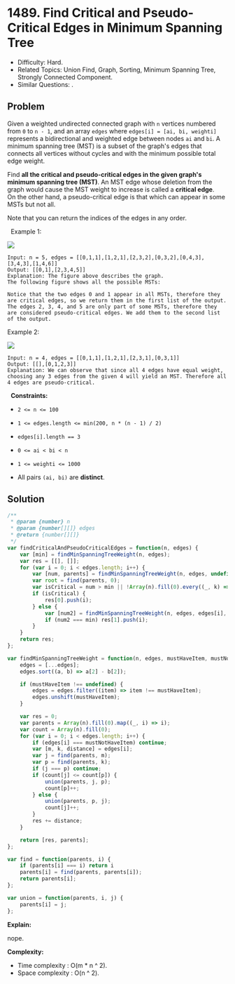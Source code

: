 # 1489. Find Critical and Pseudo-Critical Edges in Minimum Spanning Tree

- Difficulty: Hard.
- Related Topics: Union Find, Graph, Sorting, Minimum Spanning Tree, Strongly Connected Component.
- Similar Questions: .

## Problem

Given a weighted undirected connected graph with `n` vertices numbered from `0` to `n - 1`, and an array `edges` where `edges[i] = [ai, bi, weighti]` represents a bidirectional and weighted edge between nodes `ai` and `bi`. A minimum spanning tree (MST) is a subset of the graph's edges that connects all vertices without cycles and with the minimum possible total edge weight.

Find **all the critical and pseudo-critical edges in the given graph's minimum spanning tree (MST)**. An MST edge whose deletion from the graph would cause the MST weight to increase is called a **critical edge**. On the other hand, a pseudo-critical edge is that which can appear in some MSTs but not all.

Note that you can return the indices of the edges in any order.

 
Example 1:


![](https://assets.leetcode.com/uploads/2020/06/04/ex1.png)


```
Input: n = 5, edges = [[0,1,1],[1,2,1],[2,3,2],[0,3,2],[0,4,3],[3,4,3],[1,4,6]]
Output: [[0,1],[2,3,4,5]]
Explanation: The figure above describes the graph.
The following figure shows all the possible MSTs:

Notice that the two edges 0 and 1 appear in all MSTs, therefore they are critical edges, so we return them in the first list of the output.
The edges 2, 3, 4, and 5 are only part of some MSTs, therefore they are considered pseudo-critical edges. We add them to the second list of the output.
```

Example 2:


![](https://assets.leetcode.com/uploads/2020/06/04/ex2.png)


```
Input: n = 4, edges = [[0,1,1],[1,2,1],[2,3,1],[0,3,1]]
Output: [[],[0,1,2,3]]
Explanation: We can observe that since all 4 edges have equal weight, choosing any 3 edges from the given 4 will yield an MST. Therefore all 4 edges are pseudo-critical.
```

 
**Constraints:**


	
- `2 <= n <= 100`
	
- `1 <= edges.length <= min(200, n * (n - 1) / 2)`
	
- `edges[i].length == 3`
	
- `0 <= ai < bi < n`
	
- `1 <= weighti <= 1000`
	
- All pairs `(ai, bi)` are **distinct**.



## Solution

```javascript
/**
 * @param {number} n
 * @param {number[][]} edges
 * @return {number[][]}
 */
var findCriticalAndPseudoCriticalEdges = function(n, edges) {
    var [min] = findMinSpanningTreeWeight(n, edges);
    var res = [[], []];
    for (var i = 0; i < edges.length; i++) {
        var [num, parents] = findMinSpanningTreeWeight(n, edges, undefined, edges[i]);
        var root = find(parents, 0);
        var isCritical = num > min || !Array(n).fill(0).every((_, k) => find(parents, k) === root);
        if (isCritical) {
            res[0].push(i);
        } else {
            var [num2] = findMinSpanningTreeWeight(n, edges, edges[i], undefined);
            if (num2 === min) res[1].push(i);
        }
    }
    return res;
};

var findMinSpanningTreeWeight = function(n, edges, mustHaveItem, mustNotHaveItem) {
    edges = [...edges];
    edges.sort((a, b) => a[2] - b[2]);

    if (mustHaveItem !== undefined) {
        edges = edges.filter((item) => item !== mustHaveItem);
        edges.unshift(mustHaveItem);
    }

    var res = 0;
    var parents = Array(n).fill(0).map((_, i) => i);
    var count = Array(n).fill(0);
    for (var i = 0; i < edges.length; i++) {
        if (edges[i] === mustNotHaveItem) continue;
        var [m, k, distance] = edges[i];
        var j = find(parents, m);
        var p = find(parents, k);
        if (j === p) continue;
        if (count[j] <= count[p]) {
            union(parents, j, p);
            count[p]++;
        } else {
            union(parents, p, j);
            count[j]++;
        }
        res += distance;
    }

    return [res, parents];
};

var find = function(parents, i) {
    if (parents[i] === i) return i
    parents[i] = find(parents, parents[i]);
    return parents[i];
};

var union = function(parents, i, j) {
    parents[i] = j;
};
```

**Explain:**

nope.

**Complexity:**

* Time complexity : O(m * n ^ 2).
* Space complexity : O(n ^ 2).
